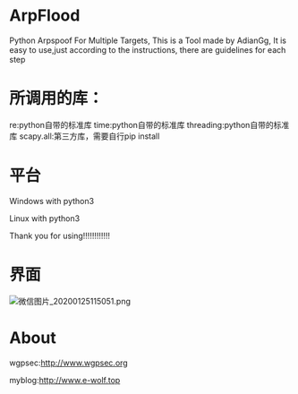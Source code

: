 # ArpFlood
Python Arpspoof For Multiple Targets,
This is a Tool made by AdianGg,
It is easy to use,just according to the instructions, there are guidelines for each step
# 所调用的库：
re:python自带的标准库
time:python自带的标准库
threading:python自带的标准库
scapy.all:第三方库，需要自行pip install
# 平台
Windows with python3

Linux with python3

Thank you for using!!!!!!!!!!!!
# 界面
![微信图片_20200125115051.png][2]
# About
wgpsec:http://www.wgpsec.org

myblog:http://www.e-wolf.top


  [2]: http://www.e-wolf.top/usr/uploads/2020/01/3030503727.png
